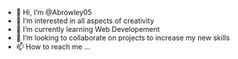 - 👋 Hi, I’m @Abrowley05
- 👀 I’m interested in all aspects of creativity
- 🌱 I’m currently learning Web Developement
- 💞️ I’m looking to collaborate on projects to increase my new skills
- 📫 How to reach me ...

<!---
Abrowley05/Abrowley05 is a ✨ special ✨ repository because its `README.md` (this file) appears on your GitHub profile.
You can click the Preview link to take a look at your changes.
--->
